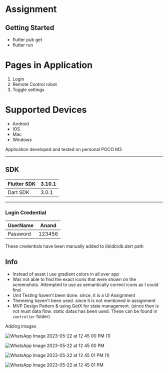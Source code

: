 # Assignment

## Getting Started
 - flutter pub get
 - flutter run

# Pages in Application
1. Login
2. Remote Control robot
3. Toggle settings

# Supported Devices
 - Android
 - IOS
 - Mac
 - Windows

Application developed and tested on personal POCO M3

---------------------------
## SDK
| Flutter SDK | 3.10.1 |
-- | --
| Dart SDK    | 3.0.1 |


---------------------------
### Login Credential
 | UserName | Anand |
 --|--
 | Password | 123456 |

These credentials have been manually added to lib\db\db.dart path

## Info

 - Instead of asset i use gradient colors in all over app
 - Was not able to find the exact icons that were shown on the screenshots. Attempted to use as semantically correct icons as I could find
 - Unit Testing haven't been done. since, it is a UI Assignment
 - Themeing haven't been used. since it is not mentioned in assignment
 - MVP Design Pattern & using GetX for state management. (since then is not must data flow. static datas has been used. These can be found in `controller` folder) 


Adding Images

![WhatsApp Image 2023-05-22 at 12 45 00 PM (1)](https://github.com/anandsubbu007/test_assignments/assets/55450843/2f827564-a6e0-4fc8-860e-67ad4e9c7dde)

![WhatsApp Image 2023-05-22 at 12 45 00 PM](https://github.com/anandsubbu007/test_assignments/assets/55450843/7913a95e-a3fe-48dc-a0da-6c89c66692de)

![WhatsApp Image 2023-05-22 at 12 45 01 PM (1)](https://github.com/anandsubbu007/test_assignments/assets/55450843/72a0ef70-8d5e-4f1d-8c0d-3f3bb2f47419)

![WhatsApp Image 2023-05-22 at 12 45 01 PM](https://github.com/anandsubbu007/test_assignments/assets/55450843/0dc5da48-186d-49b3-8f5f-54f8886a2965)



